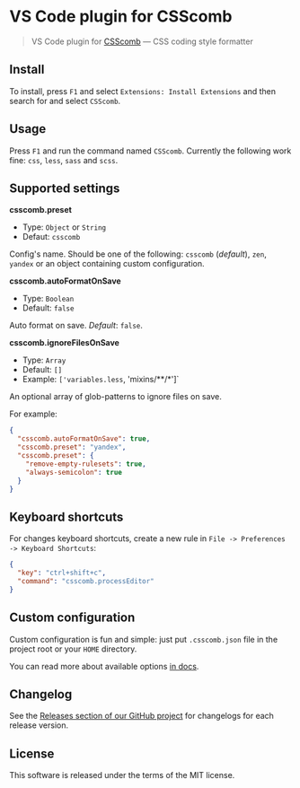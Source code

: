 # VS Code plugin for CSScomb

> VS Code plugin for [CSScomb](http://csscomb.com/) — CSS coding style formatter

## Install

To install, press `F1` and select `Extensions: Install Extensions` and then search for and select `CSScomb`.

## Usage

Press `F1` and run the command named `CSScomb`. Currently the following work fine: `css`, `less`, `sass` and `scss`.

## Supported settings

**csscomb.preset**

  * Type: `Object` or `String`
  * Defaut: `csscomb`

Config's name. Should be one of the following: `csscomb` (*default*), `zen`, `yandex` or an object containing custom configuration.

**csscomb.autoFormatOnSave**

  * Type: `Boolean`
  * Default: `false`

Auto format on save. *Default*: `false`.

**csscomb.ignoreFilesOnSave**

  * Type: `Array`
  * Default: `[]`
  * Example: `['variables.less`, 'mixins/**/*']`

An optional array of glob-patterns to ignore files on save.

For example:

```json
{
  "csscomb.autoFormatOnSave": true,
  "csscomb.preset": "yandex",
  "csscomb.preset": {
    "remove-empty-rulesets": true,
    "always-semicolon": true
  }
}
```

## Keyboard shortcuts

For changes keyboard shortcuts, create a new rule in `File -> Preferences -> Keyboard Shortcuts`:

```json
{
  "key": "ctrl+shift+c",
  "command": "csscomb.processEditor"
}
```

## Custom configuration

Custom configuration is fun and simple: just put `.csscomb.json` file in the project root or your `HOME` directory.

You can read more about available options [in docs](https://github.com/csscomb/csscomb.js/blob/master/doc/options.md).

## Changelog

See the [Releases section of our GitHub project](https://github.com/mrmlnc/vscode-csscomb/releases) for changelogs for each release version.

## License

This software is released under the terms of the MIT license.
